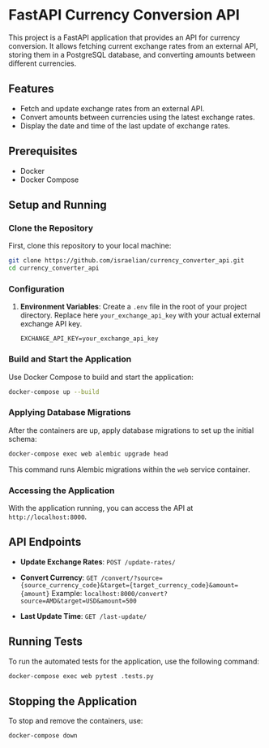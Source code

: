 # FastAPI Currency Conversion API

This project is a FastAPI application that provides an API for currency conversion. It allows fetching current exchange rates from an external API, storing them in a PostgreSQL database, and converting amounts between different currencies.

## Features

- Fetch and update exchange rates from an external API.
- Convert amounts between currencies using the latest exchange rates.
- Display the date and time of the last update of exchange rates.

## Prerequisites

- Docker
- Docker Compose

## Setup and Running

### Clone the Repository

First, clone this repository to your local machine:
```bash
git clone https://github.com/israelian/currency_converter_api.git
cd currency_converter_api
```

### Configuration

1. **Environment Variables**: Create a `.env` file in the root of your project directory. Replace here `your_exchange_api_key` with your actual external exchange API key.

   ```dotenv
   EXCHANGE_API_KEY=your_exchange_api_key
   ```

### Build and Start the Application

Use Docker Compose to build and start the application:

```bash
docker-compose up --build
```

### Applying Database Migrations

After the containers are up, apply database migrations to set up the initial schema:

```bash
docker-compose exec web alembic upgrade head
```

This command runs Alembic migrations within the `web` service container.

### Accessing the Application

With the application running, you can access the API at `http://localhost:8000`.

## API Endpoints

- **Update Exchange Rates**: `POST /update-rates/`

- **Convert Currency**: `GET /convert/?source={source_currency_code}&target={target_currency_code}&amount={amount}`
Example: `localhost:8000/convert?source=AMD&target=USD&amount=500`

- **Last Update Time**: `GET /last-update/`

## Running Tests

To run the automated tests for the application, use the following command:

```bash
docker-compose exec web pytest .tests.py
```

## Stopping the Application

To stop and remove the containers, use:

```bash
docker-compose down
```
